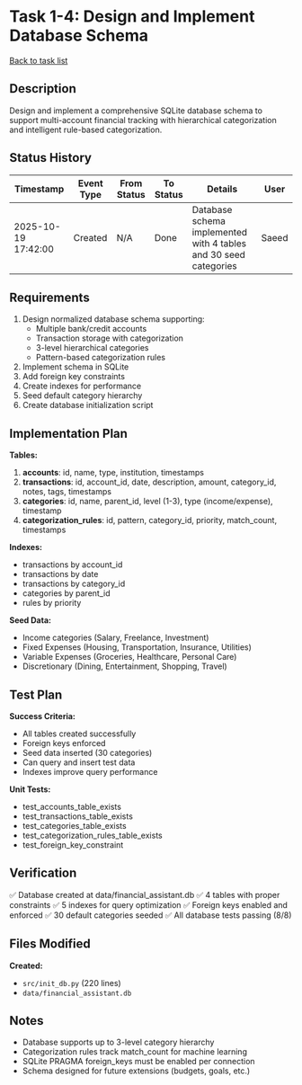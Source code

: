 # Task 1-4: Design and Implement Database Schema

[Back to task list](./tasks.md)

## Description

Design and implement a comprehensive SQLite database schema to support multi-account financial tracking with hierarchical categorization and intelligent rule-based categorization.

## Status History

| Timestamp | Event Type | From Status | To Status | Details | User |
|-----------|------------|-------------|-----------|---------|------|
| 2025-10-19 17:42:00 | Created | N/A | Done | Database schema implemented with 4 tables and 30 seed categories | Saeed |

## Requirements

1. Design normalized database schema supporting:
   - Multiple bank/credit accounts
   - Transaction storage with categorization
   - 3-level hierarchical categories
   - Pattern-based categorization rules
2. Implement schema in SQLite
3. Add foreign key constraints
4. Create indexes for performance
5. Seed default category hierarchy
6. Create database initialization script

## Implementation Plan

**Tables:**
1. **accounts**: id, name, type, institution, timestamps
2. **transactions**: id, account_id, date, description, amount, category_id, notes, tags, timestamps
3. **categories**: id, name, parent_id, level (1-3), type (income/expense), timestamp
4. **categorization_rules**: id, pattern, category_id, priority, match_count, timestamps

**Indexes:**
- transactions by account_id
- transactions by date
- transactions by category_id
- categories by parent_id
- rules by priority

**Seed Data:**
- Income categories (Salary, Freelance, Investment)
- Fixed Expenses (Housing, Transportation, Insurance, Utilities)
- Variable Expenses (Groceries, Healthcare, Personal Care)
- Discretionary (Dining, Entertainment, Shopping, Travel)

## Test Plan

**Success Criteria:**
- All tables created successfully
- Foreign keys enforced
- Seed data inserted (30 categories)
- Can query and insert test data
- Indexes improve query performance

**Unit Tests:**
- test_accounts_table_exists
- test_transactions_table_exists
- test_categories_table_exists
- test_categorization_rules_table_exists
- test_foreign_key_constraint

## Verification

✅ Database created at data/financial_assistant.db
✅ 4 tables with proper constraints
✅ 5 indexes for query optimization
✅ Foreign keys enabled and enforced
✅ 30 default categories seeded
✅ All database tests passing (8/8)

## Files Modified

**Created:**
- `src/init_db.py` (220 lines)
- `data/financial_assistant.db`

## Notes

- Database supports up to 3-level category hierarchy
- Categorization rules track match_count for machine learning
- SQLite PRAGMA foreign_keys must be enabled per connection
- Schema designed for future extensions (budgets, goals, etc.)

